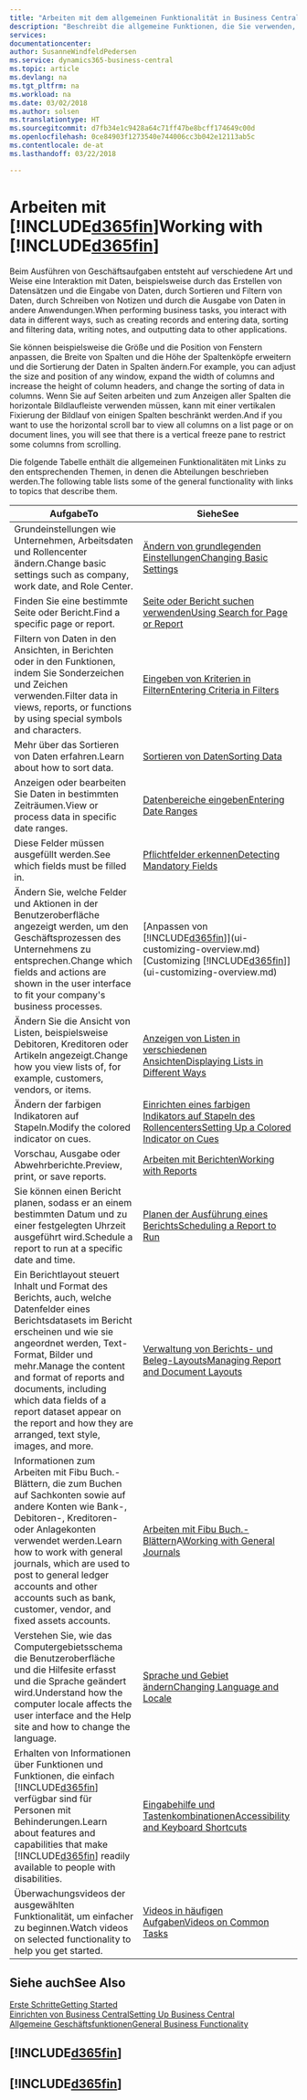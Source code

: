 ```yaml
---
title: "Arbeiten mit dem allgemeinen Funktionalität in Business Central | Microsoft Docs"
description: "Beschreibt die allgemeine Funktionen, die Sie verwenden, um die Daten in Business Central für Aktivitäten, wie Eingabe von Werten, Sortieren von Daten und Ändern von Ansichten auszuführen."
services: 
documentationcenter: 
author: SusanneWindfeldPedersen
ms.service: dynamics365-business-central
ms.topic: article
ms.devlang: na
ms.tgt_pltfrm: na
ms.workload: na
ms.date: 03/02/2018
ms.author: solsen
ms.translationtype: HT
ms.sourcegitcommit: d7fb34e1c9428a64c71ff47be8bcff174649c00d
ms.openlocfilehash: 0ce84903f1273540e744006cc3b042e12113ab5c
ms.contentlocale: de-at
ms.lasthandoff: 03/22/2018

---
```

# <a name="working-with-included365finincludesd365finmdmd"></a><span data-ttu-id="ad3b2-103">Arbeiten mit [!INCLUDE[d365fin](includes/d365fin_md.md)]</span><span class="sxs-lookup"><span data-stu-id="ad3b2-103">Working with [!INCLUDE[d365fin](includes/d365fin_md.md)]</span></span>
<span data-ttu-id="ad3b2-104">Beim Ausführen von Geschäftsaufgaben entsteht auf verschiedene Art und Weise eine Interaktion mit Daten, beispielsweise durch das Erstellen von Datensätzen und die Eingabe von Daten, durch Sortieren und Filtern von Daten, durch Schreiben von Notizen und durch die Ausgabe von Daten in andere Anwendungen.</span><span class="sxs-lookup"><span data-stu-id="ad3b2-104">When performing business tasks, you interact with data in different ways, such as creating records and entering data, sorting and filtering data, writing notes, and outputting data to other applications.</span></span>

<span data-ttu-id="ad3b2-105">Sie können beispielsweise die Größe und die Position von Fenstern anpassen, die Breite von Spalten und die Höhe der Spaltenköpfe erweitern und die Sortierung der Daten in Spalten ändern.</span><span class="sxs-lookup"><span data-stu-id="ad3b2-105">For example, you can adjust the size and position of any window, expand the width of columns and increase the height of column headers, and change the sorting of data in columns.</span></span> <span data-ttu-id="ad3b2-106">Wenn Sie auf Seiten arbeiten und zum Anzeigen aller Spalten die horizontale Bildlaufleiste verwenden müssen, kann mit einer vertikalen Fixierung der Bildlauf von einigen Spalten beschränkt werden.</span><span class="sxs-lookup"><span data-stu-id="ad3b2-106">And if you want to use the horizontal scroll bar to view all columns on a list page or on document lines, you will see that there is a vertical freeze pane to restrict some columns from scrolling.</span></span>

<span data-ttu-id="ad3b2-107">Die folgende Tabelle enthält die allgemeinen Funktionalitäten mit Links zu den entsprechenden Themen, in denen die Abteilungen beschrieben werden.</span><span class="sxs-lookup"><span data-stu-id="ad3b2-107">The following table lists some of the general functionality with links to topics that describe them.</span></span>

| <span data-ttu-id="ad3b2-108">Aufgabe</span><span class="sxs-lookup"><span data-stu-id="ad3b2-108">To</span></span> | <span data-ttu-id="ad3b2-109">Siehe</span><span class="sxs-lookup"><span data-stu-id="ad3b2-109">See</span></span> |
| --- | --- |
| <span data-ttu-id="ad3b2-110">Grundeinstellungen wie Unternehmen, Arbeitsdaten und Rollencenter ändern.</span><span class="sxs-lookup"><span data-stu-id="ad3b2-110">Change basic settings such as company, work date, and Role Center.</span></span> |[<span data-ttu-id="ad3b2-111">Ändern von grundlegenden Einstellungen</span><span class="sxs-lookup"><span data-stu-id="ad3b2-111">Changing Basic Settings</span></span>](ui-change-basic-settings.md) |
| <span data-ttu-id="ad3b2-112">Finden Sie eine bestimmte Seite oder Bericht.</span><span class="sxs-lookup"><span data-stu-id="ad3b2-112">Find a specific page or report.</span></span> |[<span data-ttu-id="ad3b2-113">Seite oder Bericht suchen verwenden</span><span class="sxs-lookup"><span data-stu-id="ad3b2-113">Using Search for Page or Report</span></span>](ui-search.md) |
| <span data-ttu-id="ad3b2-114">Filtern von Daten in den Ansichten, in Berichten oder in den Funktionen, indem Sie Sonderzeichen und Zeichen verwenden.</span><span class="sxs-lookup"><span data-stu-id="ad3b2-114">Filter data in views, reports, or functions by using special symbols and characters.</span></span> |[<span data-ttu-id="ad3b2-115">Eingeben von Kriterien in Filtern</span><span class="sxs-lookup"><span data-stu-id="ad3b2-115">Entering Criteria in Filters</span></span>](ui-enter-criteria-filters.md) |
| <span data-ttu-id="ad3b2-116">Mehr über das Sortieren von Daten erfahren.</span><span class="sxs-lookup"><span data-stu-id="ad3b2-116">Learn about how to sort data.</span></span> |[<span data-ttu-id="ad3b2-117">Sortieren von Daten</span><span class="sxs-lookup"><span data-stu-id="ad3b2-117">Sorting Data</span></span>](ui-sorting.md) |
| <span data-ttu-id="ad3b2-118">Anzeigen oder bearbeiten Sie Daten in bestimmten Zeiträumen.</span><span class="sxs-lookup"><span data-stu-id="ad3b2-118">View or process data in specific date ranges.</span></span> |[<span data-ttu-id="ad3b2-119">Datenbereiche eingeben</span><span class="sxs-lookup"><span data-stu-id="ad3b2-119">Entering Date Ranges</span></span>](ui-enter-date-ranges.md) |
| <span data-ttu-id="ad3b2-120">Diese Felder müssen ausgefüllt werden.</span><span class="sxs-lookup"><span data-stu-id="ad3b2-120">See which fields must be filled in.</span></span> |[<span data-ttu-id="ad3b2-121">Pflichtfelder erkennen</span><span class="sxs-lookup"><span data-stu-id="ad3b2-121">Detecting Mandatory Fields</span></span>](ui-mandatory-fields.md) |
| <span data-ttu-id="ad3b2-122">Ändern Sie, welche Felder und Aktionen in der Benutzeroberfläche angezeigt werden, um den Geschäftsprozessen des Unternehmens zu entsprechen.</span><span class="sxs-lookup"><span data-stu-id="ad3b2-122">Change which fields and actions are shown in the user interface to fit your company's business processes.</span></span> |<span data-ttu-id="ad3b2-123">[Anpassen von [!INCLUDE[d365fin](includes/d365fin_md.md)]](ui-customizing-overview.md)</span><span class="sxs-lookup"><span data-stu-id="ad3b2-123">[Customizing [!INCLUDE[d365fin](includes/d365fin_md.md)]](ui-customizing-overview.md)</span></span> |
| <span data-ttu-id="ad3b2-124">Ändern Sie die Ansicht von Listen, beispielsweise Debitoren, Kreditoren oder Artikeln angezeigt.</span><span class="sxs-lookup"><span data-stu-id="ad3b2-124">Change how you view lists of, for example, customers, vendors, or items.</span></span> |[<span data-ttu-id="ad3b2-125">Anzeigen von Listen in verschiedenen Ansichten</span><span class="sxs-lookup"><span data-stu-id="ad3b2-125">Displaying Lists in Different Ways</span></span>](across-display-lists-different-views.md) |
| <span data-ttu-id="ad3b2-126">Ändern der farbigen Indikatoren auf Stapeln.</span><span class="sxs-lookup"><span data-stu-id="ad3b2-126">Modify the colored indicator on cues.</span></span> |[<span data-ttu-id="ad3b2-127">Einrichten eines farbigen Indikators auf Stapeln des Rollencenters</span><span class="sxs-lookup"><span data-stu-id="ad3b2-127">Setting Up a Colored Indicator on Cues</span></span>](ui-how-setup-colored-indicator-cues.md) |
|<span data-ttu-id="ad3b2-128">Vorschau, Ausgabe oder Abwehrberichte.</span><span class="sxs-lookup"><span data-stu-id="ad3b2-128">Preview, print, or save reports.</span></span>|[<span data-ttu-id="ad3b2-129">Arbeiten mit Berichten</span><span class="sxs-lookup"><span data-stu-id="ad3b2-129">Working with Reports</span></span>](ui-work-report.md)|
| <span data-ttu-id="ad3b2-130">Sie können einen Bericht planen, sodass er an einem bestimmten Datum und zu einer festgelegten Uhrzeit ausgeführt wird.</span><span class="sxs-lookup"><span data-stu-id="ad3b2-130">Schedule a report to run at a specific date and time.</span></span> |[<span data-ttu-id="ad3b2-131">Planen der Ausführung eines Berichts</span><span class="sxs-lookup"><span data-stu-id="ad3b2-131">Scheduling a Report to Run</span></span>](ui-work-report.md#ScheduleReport) |
| <span data-ttu-id="ad3b2-132">Ein Berichtlayout steuert Inhalt und Format des Berichts, auch, welche Datenfelder eines Berichtsdatasets im Bericht erscheinen und wie sie angeordnet werden, Text-Format, Bilder und mehr.</span><span class="sxs-lookup"><span data-stu-id="ad3b2-132">Manage the content and format of reports and documents, including which data fields of a report dataset appear on the report and how they are arranged, text style, images, and more.</span></span>|[<span data-ttu-id="ad3b2-133">Verwaltung von Berichts- und Beleg-Layouts</span><span class="sxs-lookup"><span data-stu-id="ad3b2-133">Managing Report and Document Layouts</span></span>](ui-manage-report-layouts.md) |
| <span data-ttu-id="ad3b2-134">Informationen zum Arbeiten mit Fibu Buch.-Blättern, die zum Buchen auf Sachkonten sowie auf andere Konten wie Bank-, Debitoren-, Kreditoren- oder Anlagekonten verwendet werden.</span><span class="sxs-lookup"><span data-stu-id="ad3b2-134">Learn how to work with general journals, which are used to post to general ledger accounts and other accounts such as bank, customer, vendor, and fixed assets accounts.</span></span> |<span data-ttu-id="ad3b2-135">[Arbeiten mit Fibu Buch.-Blättern](ui-work-general-journals.md)A</span><span class="sxs-lookup"><span data-stu-id="ad3b2-135">[Working with General Journals](ui-work-general-journals.md)</span></span> |
|<span data-ttu-id="ad3b2-136">Verstehen Sie, wie das Computergebietsschema die Benutzeroberfläche und die Hilfesite erfasst und die Sprache geändert wird.</span><span class="sxs-lookup"><span data-stu-id="ad3b2-136">Understand how the computer locale affects the user interface and the Help site and how to change the language.</span></span>|[<span data-ttu-id="ad3b2-137">Sprache und Gebiet ändern</span><span class="sxs-lookup"><span data-stu-id="ad3b2-137">Changing Language and Locale</span></span>](about-locale-language.md)|
|<span data-ttu-id="ad3b2-138">Erhalten von Informationen über Funktionen und Funktionen, die einfach [!INCLUDE[d365fin](includes/d365fin_md.md)] verfügbar sind für  Personen mit Behinderungen.</span><span class="sxs-lookup"><span data-stu-id="ad3b2-138">Learn about features and capabilities that make [!INCLUDE[d365fin](includes/d365fin_md.md)] readily available to people with disabilities.</span></span>|[<span data-ttu-id="ad3b2-139">Eingabehilfe und Tastenkombinationen</span><span class="sxs-lookup"><span data-stu-id="ad3b2-139">Accessibility and Keyboard Shortcuts</span></span>](ui-accessibility.md)|
|<span data-ttu-id="ad3b2-140">Überwachungsvideos der ausgewählten Funktionalität, um einfacher zu beginnen.</span><span class="sxs-lookup"><span data-stu-id="ad3b2-140">Watch videos on selected functionality to help you get started.</span></span>|[<span data-ttu-id="ad3b2-141">Videos in häufigen Aufgaben</span><span class="sxs-lookup"><span data-stu-id="ad3b2-141">Videos on Common Tasks</span></span>](across-videos.md)|  

## <a name="see-also"></a><span data-ttu-id="ad3b2-142">Siehe auch</span><span class="sxs-lookup"><span data-stu-id="ad3b2-142">See Also</span></span>
[<span data-ttu-id="ad3b2-143">Erste Schritte</span><span class="sxs-lookup"><span data-stu-id="ad3b2-143">Getting Started</span></span>](index.md)  
[<span data-ttu-id="ad3b2-144">Einrichten von Business Central</span><span class="sxs-lookup"><span data-stu-id="ad3b2-144">Setting Up Business Central</span></span>](setup.md)  
[<span data-ttu-id="ad3b2-145">Allgemeine Geschäftsfunktionen</span><span class="sxs-lookup"><span data-stu-id="ad3b2-145">General Business Functionality</span></span>](ui-across-business-areas.md)  

## [!INCLUDE[d365fin](includes/free_trial_md.md)]  
## [!INCLUDE[d365fin](includes/training_link_md.md)]

